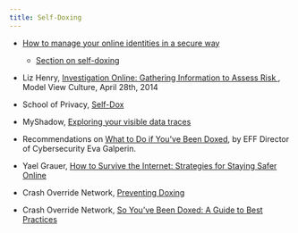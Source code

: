 ```yaml
---
title: Self-Doxing
---
```


- [How to manage your online identities in a secure way](https://gendersec.tacticaltech.org/wiki/index.php/Step_1)
    - [Section on self-doxing](https://gendersec.tacticaltech.org/wiki/index.php/Step_1#Self-Doxing)

- Liz Henry, [Investigation Online: Gathering Information to Assess Risk ](https://modelviewculture.com/pieces/investigation-online-gathering-information-to-assess-risk), Model View Culture, April 28th, 2014

- School of Privacy, [Self-Dox](http://school-of-privacy.com/selfdox)

- MyShadow, [Exploring your visible data traces](https://myshadow.org/self-doxing-exploring-you-visible-data-traces)

- Recommendations on [What to Do if You've Been Doxed](https://www.wired.com/story/what-do-to-if-you-are-being-doxed/), by EFF Director of Cybersecurity Eva Galperin.

- Yael Grauer, [How to Survive the Internet: Strategies for Staying Safer Online](http://yaelwrites.com/wp-content/uploads/2014/11/saferonline.pdf)

- Crash Override Network, [Preventing Doxing](https://crashoverridenetwork.tumblr.com/post/108387569412/preventing-doxing)

- Crash Override Network, [So You’ve Been Doxed: A Guide to Best Practices](https://crashoverridenetwork.tumblr.com/post/114270394687/so-youve-been-doxed-a-guide-to-best-practices)

